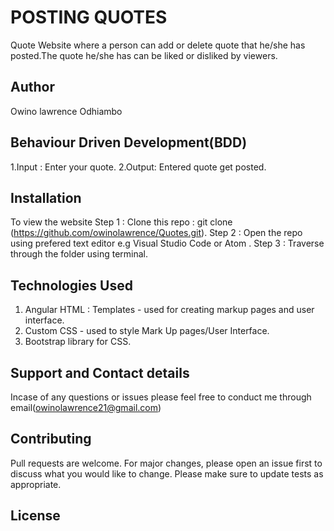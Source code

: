 # POSTING QUOTES
Quote Website where a person can add or delete quote that he/she has posted.The quote he/she has can be liked or disliked by viewers.
## Author
Owino lawrence Odhiambo

## Behaviour Driven Development(BDD)
1.Input : Enter your quote.
2.Output: Entered quote get posted.

## Installation
To view the website 
Step 1 : Clone this repo : git clone (https://github.com/owinolawrence/Quotes.git).
Step 2 : Open the repo using prefered text editor e.g Visual Studio Code or Atom .
Step 3 : Traverse through the folder using terminal.

## Technologies Used

1. Angular HTML : Templates - used for creating markup pages and user interface.
2. Custom CSS - used to style Mark Up pages/User Interface.
3. Bootstrap library for CSS.



## Support and Contact details
Incase of any questions or issues please feel free to conduct me through email(owinolawrence21@gmail.com)

## Contributing
Pull requests are welcome. For major changes, please open an issue first to discuss what you would like to change. Please make sure to update tests as appropriate.



## License

